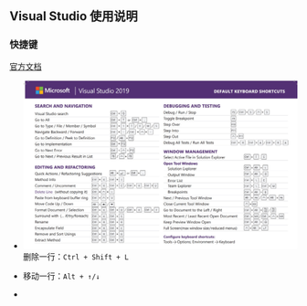 ## Visual Studio 使用说明



### 快捷键

[官方文档](https://docs.microsoft.com/en-us/visualstudio/ide/default-keyboard-shortcuts-in-visual-studio?view=vs-2022)

- ![image-20220728223930834](./imgs/image-1.png)删除一行：`Ctrl + Shift + L`
- 移动一行：`Alt + ↑/↓` 

- 